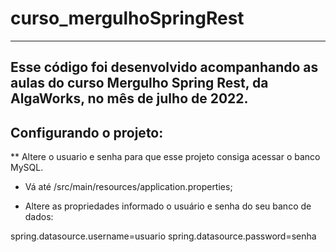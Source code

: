 # curso_mergulhoSpringRest

-----------------------------------------------------------------------------------------------
Esse código foi desenvolvido acompanhando as aulas do curso Mergulho Spring Rest, da AlgaWorks, no mês de julho de 2022.
-----------------------------------------------------------------------------------------------


Configurando o projeto:
-----------------------

** Altere o usuario e senha para que esse projeto consiga acessar o banco MySQL.

- Vá até /src/main/resources/application.properties;

- Altere as propriedades informado o usuário e senha do seu banco de dados:

spring.datasource.username=usuario
spring.datasource.password=senha
